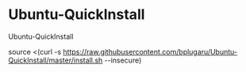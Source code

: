 # Ubuntu-QuickInstall
Ubuntu-QuickInstall


source <(curl -s https://raw.githubusercontent.com/bplugaru/Ubuntu-QuickInstall/master/install.sh --insecure)
